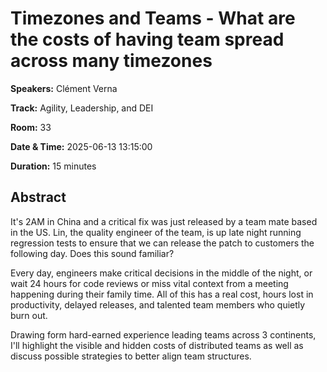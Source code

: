 # Timezones and Teams - What are the costs of having team spread across many timezones

**Speakers:** Clément Verna
                    
**Track:** Agility, Leadership, and DEI
                    
**Room:** 33
                    
**Date & Time:** 2025-06-13 13:15:00
                    
**Duration:** 15 minutes
                    
## Abstract
                    
It's 2AM in China and a critical fix was just released by a team mate based in the US. Lin, the quality engineer of the team, is up late night running regression tests to ensure that we can release the patch to customers the following day. Does this sound familiar?  

Every day, engineers make critical decisions in the middle of the night, or wait 24 hours for code reviews or miss vital context from a meeting happening during their family time. All of this has a real cost, hours lost in productivity, delayed releases, and talented team members who quietly burn out.

Drawing form hard-earned experience leading teams across 3 continents, I'll highlight the visible and hidden costs of distributed teams as well as discuss possible strategies to better align team structures.
